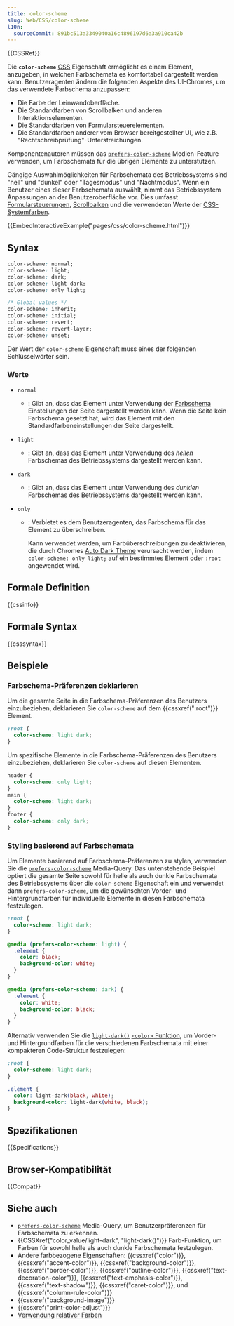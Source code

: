 ```yaml
---
title: color-scheme
slug: Web/CSS/color-scheme
l10n:
  sourceCommit: 891bc513a3349040a16c4896197d6a3a910ca42b
---
```


{{CSSRef}}

Die **`color-scheme`** [CSS](/de/docs/Web/CSS) Eigenschaft ermöglicht es einem Element, anzugeben, in welchen Farbschemata es komfortabel dargestellt werden kann. Benutzeragenten ändern die folgenden Aspekte des UI-Chromes, um das verwendete Farbschema anzupassen:

- Die Farbe der Leinwandoberfläche.
- Die Standardfarben von Scrollbalken und anderen Interaktionselementen.
- Die Standardfarben von Formularsteuerelementen.
- Die Standardfarben anderer vom Browser bereitgestellter UI, wie z.B. "Rechtschreibprüfung"-Unterstreichungen.

Komponentenautoren müssen das [`prefers-color-scheme`](/de/docs/Web/CSS/@media/prefers-color-scheme) Medien-Feature verwenden, um Farbschemata für die übrigen Elemente zu unterstützen.

Gängige Auswahlmöglichkeiten für Farbschemata des Betriebssystems sind "hell" und "dunkel" oder "Tagesmodus" und "Nachtmodus". Wenn ein Benutzer eines dieser Farbschemata auswählt, nimmt das Betriebssystem Anpassungen an der Benutzeroberfläche vor. Dies umfasst [Formularsteuerungen](/de/docs/Learn_web_development/Extensions/Forms), [Scrollbalken](/de/docs/Web/CSS/CSS_scrollbars_styling) und die verwendeten Werte der [CSS-Systemfarben](/de/docs/Web/CSS/system-color).

{{EmbedInteractiveExample("pages/css/color-scheme.html")}}

## Syntax

```css
color-scheme: normal;
color-scheme: light;
color-scheme: dark;
color-scheme: light dark;
color-scheme: only light;

/* Global values */
color-scheme: inherit;
color-scheme: initial;
color-scheme: revert;
color-scheme: revert-layer;
color-scheme: unset;
```

Der Wert der `color-scheme` Eigenschaft muss eines der folgenden Schlüsselwörter sein.

### Werte

- `normal`
  - : Gibt an, dass das Element unter Verwendung der [Farbschema](/de/docs/Web/HTML/Element/meta/name#color-scheme) Einstellungen der Seite dargestellt werden kann. Wenn die Seite kein Farbschema gesetzt hat, wird das Element mit den Standardfarbeneinstellungen der Seite dargestellt.
- `light`
  - : Gibt an, dass das Element unter Verwendung des _hellen_ Farbschemas des Betriebssystems dargestellt werden kann.
- `dark`
  - : Gibt an, dass das Element unter Verwendung des _dunklen_ Farbschemas des Betriebssystems dargestellt werden kann.
- `only`

  - : Verbietet es dem Benutzeragenten, das Farbschema für das Element zu überschreiben.

    Kann verwendet werden, um Farbüberschreibungen zu deaktivieren, die durch Chromes [Auto Dark Theme](https://developer.chrome.com/blog/auto-dark-theme/#per-element-opt-out) verursacht werden, indem `color-scheme: only light;` auf ein bestimmtes Element oder `:root` angewendet wird.

## Formale Definition

{{cssinfo}}

## Formale Syntax

{{csssyntax}}

## Beispiele

### Farbschema-Präferenzen deklarieren

Um die gesamte Seite in die Farbschema-Präferenzen des Benutzers einzubeziehen, deklarieren Sie `color-scheme` auf dem {{cssxref(":root")}} Element.

```css
:root {
  color-scheme: light dark;
}
```

Um spezifische Elemente in die Farbschema-Präferenzen des Benutzers einzubeziehen, deklarieren Sie `color-scheme` auf diesen Elementen.

```css
header {
  color-scheme: only light;
}
main {
  color-scheme: light dark;
}
footer {
  color-scheme: only dark;
}
```

### Styling basierend auf Farbschemata

Um Elemente basierend auf Farbschema-Präferenzen zu stylen, verwenden Sie die [`prefers-color-scheme`](/de/docs/Web/CSS/@media/prefers-color-scheme) Media-Query. Das untenstehende Beispiel optiert die gesamte Seite sowohl für helle als auch dunkle Farbschemata des Betriebssystems über die `color-scheme` Eigenschaft ein und verwendet dann `prefers-color-scheme`, um die gewünschten Vorder- und Hintergrundfarben für individuelle Elemente in diesen Farbschemata festzulegen.

```css
:root {
  color-scheme: light dark;
}

@media (prefers-color-scheme: light) {
  .element {
    color: black;
    background-color: white;
  }
}

@media (prefers-color-scheme: dark) {
  .element {
    color: white;
    background-color: black;
  }
}
```

Alternativ verwenden Sie die [`light-dark()`](/de/docs/Web/CSS/color_value/light-dark) [`<color>` Funktion](/de/docs/Web/CSS/CSS_Values_and_Units/CSS_Value_Functions#color_functions), um Vorder- und Hintergrundfarben für die verschiedenen Farbschemata mit einer kompakteren Code-Struktur festzulegen:

```css
:root {
  color-scheme: light dark;
}

.element {
  color: light-dark(black, white);
  background-color: light-dark(white, black);
}
```

## Spezifikationen

{{Specifications}}

## Browser-Kompatibilität

{{Compat}}

## Siehe auch

- [`prefers-color-scheme`](/de/docs/Web/CSS/@media/prefers-color-scheme) Media-Query, um Benutzerpräferenzen für Farbschemata zu erkennen.
- {{CSSXref("color_value/light-dark", "light-dark()")}} Farb-Funktion, um Farben für sowohl helle als auch dunkle Farbschemata festzulegen.
- Andere farbbezogene Eigenschaften: {{cssxref("color")}}, {{cssxref("accent-color")}}, {{cssxref("background-color")}}, {{cssxref("border-color")}}, {{cssxref("outline-color")}}, {{cssxref("text-decoration-color")}}, {{cssxref("text-emphasis-color")}}, {{cssxref("text-shadow")}}, {{cssxref("caret-color")}}, und {{cssxref("column-rule-color")}}
- {{cssxref("background-image")}}
- {{cssxref("print-color-adjust")}}
- [Verwendung relativer Farben](/de/docs/Web/CSS/CSS_colors/Relative_colors)
